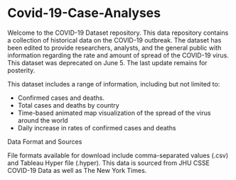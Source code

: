 # Covid-19-Case-Analyses

Welcome to the COVID-19 Dataset repository. This data repository contains a collection of historical data on the COVID-19 outbreak. The dataset has been edited to provide researchers, analysts, and the general public with information regarding the rate and amount of spread of the COVID-19 virus. This dataset was deprecated on June 5. The last update remains for posterity.

This dataset includes a range of information, including but not limited to:

- Confirmed cases and deaths.
- Total cases and deaths by country
- Time-based animated map visualization of the spread of the virus around the world
- Daily increase in rates of confirmed cases and deaths

Data Format and Sources

File formats available for download include comma-separated values (.csv) and Tableau Hyper file (.hyper). This data is sourced from JHU CSSE COVID-19 Data as well as The New York Times.
